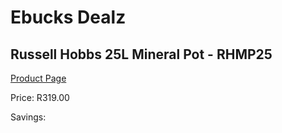 
# Ebucks Dealz
## Russell Hobbs 25L Mineral Pot - RHMP25
[Product Page](https://www.ebucks.com/web/shop/productSelected.do?prodId=1214574572&catId=704988430)

Price: R319.00

Savings: 


	